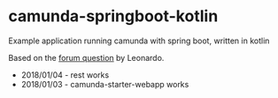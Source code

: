 # camunda-springboot-kotlin

Example application running camunda with spring boot, written in kotlin

Based on the [forum question](https://forum.camunda.org/t/spring-boot-2-0-m6-kotlin/5321) by Leonardo.




* 2018/01/04 - rest works
* 2018/01/03 - camunda-starter-webapp works
